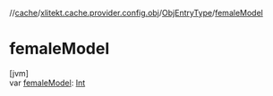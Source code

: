//[cache](../../../index.md)/[xlitekt.cache.provider.config.obj](../index.md)/[ObjEntryType](index.md)/[femaleModel](female-model.md)

# femaleModel

[jvm]\
var [femaleModel](female-model.md): [Int](https://kotlinlang.org/api/latest/jvm/stdlib/kotlin/-int/index.html)
